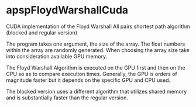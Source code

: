 # apspFloydWarshallCuda
CUDA implementation of the Floyd Warshall All pairs shortest path algorithm (blocked and regular version)

The program takes one argument, the size of the array. The float numbers within the array are randomly generated. When choosing the array size take into consideration available GPU memory.

The Floyd Warshall Algorithm is executed on the GPU first and then on the CPU so as to compare execution times. Generally, the GPU is orders of magnitude faster but it depends on the specific GPU and CPU used.

The blocked version uses a different algorithm that utilizes shared memory and is substantially faster than the regular version. 
